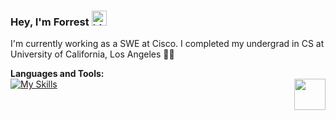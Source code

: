 ### Hey, I'm Forrest <img src="https://user-images.githubusercontent.com/1303154/88677602-1635ba80-d120-11ea-84d8-d263ba5fc3c0.gif" width="24px" alt="hi">

I'm currently working as a SWE at Cisco. I completed my undergrad in CS at University of California, Los Angeles :man_student:

<!-- ![My GitHub stats](https://github-readme-stats.vercel.app/api?username=forrestburton&count_private=true&theme=dark&hide=contribs,prs) -->
<!-- ![My GitHub stats](https://github-readme-stats.vercel.app/api?username=forrestburton&show_icons=true&theme=tokyonight) -->
<!-- ![Languages](https://github-readme-stats.vercel.app/api/top-langs/?username=forrestburton&layout=compact) -->

<!-- ![Forrest's wakatime stats](https://github-readme-stats.vercel.app/api/wakatime?username=@forrestburton)  -->
<!-- **What I'm listening to:** <br/>
[![spotify-github-profile](https://spotify-github-profile.vercel.app/api/view?uid=c0535e3k72rqn7nfqvfm1kv7v&cover_image=true&theme=novatorem)](https://github.com/kittinan/spotify-github-profile)
-->
<!-- [Forrests's wakatime stats](https://wakatime.com/share/@forrestburton/44f5e53d-e3ec-4ce9-8fc6-6b56b28c19ff.svg)  -->

**Languages and Tools:**
<br>
[![My Skills](https://skillicons.dev/icons?i=java,aws,terraform,python,docker)](https://skillicons.dev)
<img align='right' src="https://media.giphy.com/media/mGcNjsfWAjY5AEZNw6/giphy.gif" width="50">
